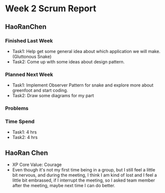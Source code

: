 # Week 2 Scrum Report 

## HaoRanChen

### Finished Last Week 
- Task1: Help get some general idea about which application we will make.(Gluttonous Snake)
- Task2: Come up with some ideas about design pattern.

### Planned Next Week 
- Task1: Implement Observer Pattern for snake and explore more about greenfoot and start coding.
- Task2: Draw some diagrams for my part 

### Problems

### Time Spend

- Task1: 4 hrs
- Task2: 4 hrs

## HaoRan Chen

- XP Core Value: Courage
- Even though it's not my first time being in a group, but I still feel a little bit nervous, and during the meeting, I think I am kind of lost
and I feel a little bit embrassed, if I interrupt the meeting, so I asked team member after the meeting, maybe next time I can do better.
